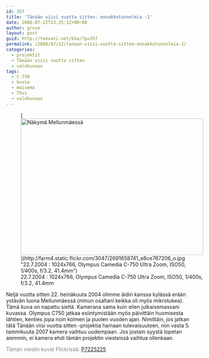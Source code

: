 ```yaml
---
id: 357
title: 'Tänään viisi vuotta sitten: ennakkotunnelmia -1'
date: 2008-07-22T13:25:12+00:00
author: grove
layout: post
guid: http://teevati.net/btw/?p=357
permalink: /2008/07/22/tanaan-viisi-vuotta-sitten-ennakkotunnelmia-1/
categories:
  - projektit
  - Tänään viisi vuotta sitten
  - valokuvaus
tags:
  - C-750
  - kuvia
  - maisema
  - T5vs
  - valokuvaus
---
```

<figure style="width: 500px" class="wp-caption aligncenter">[<img title="Näkymä Mellunmäessä" src="http://farm4.static.flickr.com/3047/2691658741_4b219b0e59.jpg" alt="Näkymä Mellunmäessä" width="500" height="374" />](http://farm4.static.flickr.com/3047/2691658741_e8ce767206_o.jpg "22.7.2004 : 1024x766, Olympus Camedia C-750 Ultra Zoom, ISO50, 1/400s, f/3.2, 41.4mm")<figcaption class="wp-caption-text">22.7.2004 : 1024x766, Olympus Camedia C-750 Ultra Zoom, ISO50, 1/400s, f/3.2, 41.4mm</figcaption></figure> 

Neljä vuotta sitten 22. heinäkuuta 2004 olimme äidin kanssa kylässä erään ystävän luona Mellunmäessä (minun osaltani keikka oli myös mikrotukea). Tämä kuva on napattu sieltä. Kamerana sama kuin eilen julkaisemassani kuvassa. Olympus C750 jatkaa esiintymistään myös päivittäin huomisesta lähtien, kenties jopa noin kolmen ja puolen vuoden ajan. Nimittäin, jos jatkan tätä Tänään viisi vuotta sitten -projektia hamaan tulevaisuuteen, niin vasta 5. tammikuuta 2007 kamera vaihtuu uudempaan. Jos jostain syystä lopetan aiemmin, ei kamera ehdi tämän projektin viesteissä vaihtua ollenkaan.

<span style="color: #808080;">Tämän viestin kuvat Flickrissä: <a title="P7225225 on Flickr" href="http://flickr.com/photos/teevati/2691658741/">P7225225</a></span>
